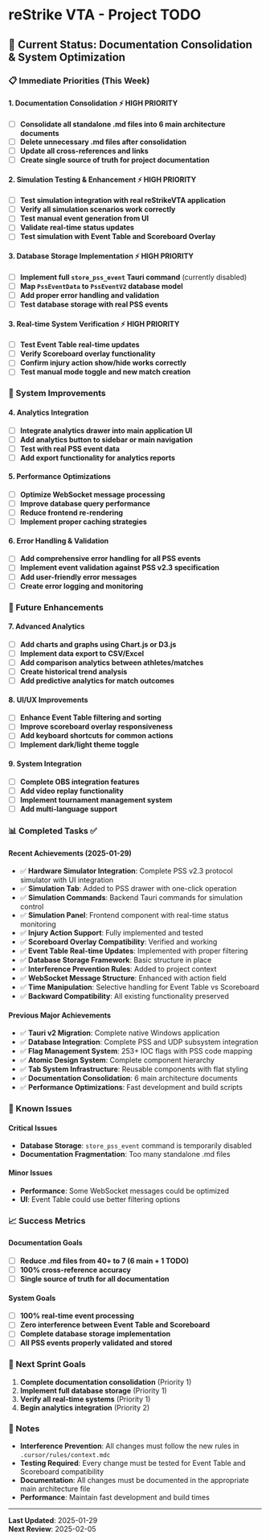 # reStrike VTA - Project TODO

## 🎯 **Current Status: Documentation Consolidation & System Optimization**

### **📋 Immediate Priorities (This Week)**

#### **1. Documentation Consolidation** ⚡ **HIGH PRIORITY**
- [ ] **Consolidate all standalone .md files into 6 main architecture documents**
- [ ] **Delete unnecessary .md files after consolidation**
- [ ] **Update all cross-references and links**
- [ ] **Create single source of truth for project documentation**

#### **2. Simulation Testing & Enhancement** ⚡ **HIGH PRIORITY**
- [ ] **Test simulation integration with real reStrikeVTA application**
- [ ] **Verify all simulation scenarios work correctly**
- [ ] **Test manual event generation from UI**
- [ ] **Validate real-time status updates**
- [ ] **Test simulation with Event Table and Scoreboard Overlay**

#### **3. Database Storage Implementation** ⚡ **HIGH PRIORITY**
- [ ] **Implement full `store_pss_event` Tauri command** (currently disabled)
- [ ] **Map `PssEventData` to `PssEventV2` database model**
- [ ] **Add proper error handling and validation**
- [ ] **Test database storage with real PSS events**

#### **3. Real-time System Verification** ⚡ **HIGH PRIORITY**
- [ ] **Test Event Table real-time updates**
- [ ] **Verify Scoreboard overlay functionality**
- [ ] **Confirm injury action show/hide works correctly**
- [ ] **Test manual mode toggle and new match creation**

### **🔧 System Improvements**

#### **4. Analytics Integration**
- [ ] **Integrate analytics drawer into main application UI**
- [ ] **Add analytics button to sidebar or main navigation**
- [ ] **Test with real PSS event data**
- [ ] **Add export functionality for analytics reports**

#### **5. Performance Optimizations**
- [ ] **Optimize WebSocket message processing**
- [ ] **Improve database query performance**
- [ ] **Reduce frontend re-rendering**
- [ ] **Implement proper caching strategies**

#### **6. Error Handling & Validation**
- [ ] **Add comprehensive error handling for all PSS events**
- [ ] **Implement event validation against PSS v2.3 specification**
- [ ] **Add user-friendly error messages**
- [ ] **Create error logging and monitoring**

### **🚀 Future Enhancements**

#### **7. Advanced Analytics**
- [ ] **Add charts and graphs using Chart.js or D3.js**
- [ ] **Implement data export to CSV/Excel**
- [ ] **Add comparison analytics between athletes/matches**
- [ ] **Create historical trend analysis**
- [ ] **Add predictive analytics for match outcomes**

#### **8. UI/UX Improvements**
- [ ] **Enhance Event Table filtering and sorting**
- [ ] **Improve scoreboard overlay responsiveness**
- [ ] **Add keyboard shortcuts for common actions**
- [ ] **Implement dark/light theme toggle**

#### **9. System Integration**
- [ ] **Complete OBS integration features**
- [ ] **Add video replay functionality**
- [ ] **Implement tournament management system**
- [ ] **Add multi-language support**

### **📊 Completed Tasks** ✅

#### **Recent Achievements (2025-01-29)**
- ✅ **Hardware Simulator Integration**: Complete PSS v2.3 protocol simulator with UI integration
- ✅ **Simulation Tab**: Added to PSS drawer with one-click operation
- ✅ **Simulation Commands**: Backend Tauri commands for simulation control
- ✅ **Simulation Panel**: Frontend component with real-time status monitoring
- ✅ **Injury Action Support**: Fully implemented and tested
- ✅ **Scoreboard Overlay Compatibility**: Verified and working
- ✅ **Event Table Real-time Updates**: Implemented with proper filtering
- ✅ **Database Storage Framework**: Basic structure in place
- ✅ **Interference Prevention Rules**: Added to project context
- ✅ **WebSocket Message Structure**: Enhanced with action field
- ✅ **Time Manipulation**: Selective handling for Event Table vs Scoreboard
- ✅ **Backward Compatibility**: All existing functionality preserved

#### **Previous Major Achievements**
- ✅ **Tauri v2 Migration**: Complete native Windows application
- ✅ **Database Integration**: Complete PSS and UDP subsystem integration
- ✅ **Flag Management System**: 253+ IOC flags with PSS code mapping
- ✅ **Atomic Design System**: Complete component hierarchy
- ✅ **Tab System Infrastructure**: Reusable components with flat styling
- ✅ **Documentation Consolidation**: 6 main architecture documents
- ✅ **Performance Optimizations**: Fast development and build scripts

### **🐛 Known Issues**

#### **Critical Issues**
- **Database Storage**: `store_pss_event` command is temporarily disabled
- **Documentation Fragmentation**: Too many standalone .md files

#### **Minor Issues**
- **Performance**: Some WebSocket messages could be optimized
- **UI**: Event Table could use better filtering options

### **📈 Success Metrics**

#### **Documentation Goals**
- [ ] **Reduce .md files from 40+ to 7 (6 main + 1 TODO)**
- [ ] **100% cross-reference accuracy**
- [ ] **Single source of truth for all documentation**

#### **System Goals**
- [ ] **100% real-time event processing**
- [ ] **Zero interference between Event Table and Scoreboard**
- [ ] **Complete database storage implementation**
- [ ] **All PSS events properly validated and stored**

### **🎯 Next Sprint Goals**

1. **Complete documentation consolidation** (Priority 1)
2. **Implement full database storage** (Priority 1)
3. **Verify all real-time systems** (Priority 1)
4. **Begin analytics integration** (Priority 2)

### **📝 Notes**

- **Interference Prevention**: All changes must follow the new rules in `.cursor/rules/context.mdc`
- **Testing Required**: Every change must be tested for Event Table and Scoreboard compatibility
- **Documentation**: All changes must be documented in the appropriate main architecture file
- **Performance**: Maintain fast development and build times

---

**Last Updated**: 2025-01-29  
**Next Review**: 2025-02-05 